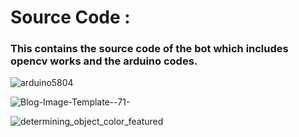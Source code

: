 #  Source Code :
<u>  </u>
### This contains the source code of the bot which includes opencv works and the arduino codes.




![arduino5804](https://github.com/user-attachments/assets/d3fc7745-01cd-43c3-9105-fc6b4c8bee38)


![Blog-Image-Template--71-](https://github.com/user-attachments/assets/8557bb37-24d6-4240-9ffe-e01ce5bc7632)


![determining_object_color_featured](https://github.com/user-attachments/assets/0b1a72c6-f1ce-4f9b-ba7b-ba0572ac4da4)
